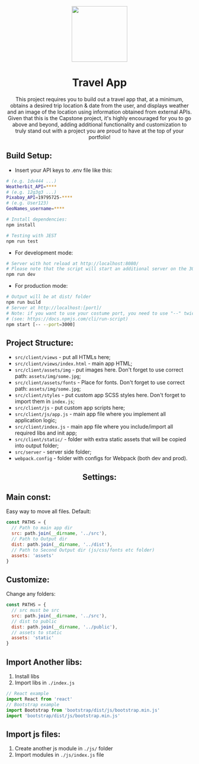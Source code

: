 <div align="center">
  <div>
    <img width="150" height="150" src="https://video.udacity-data.com/topher/2018/September/5b9e44d3_2-13-http-in-the-real-world2x/2-13-http-in-the-real-world2x.jpg">
    <h1>Travel App</h1>
  </div>
  <p>
    This project requires you to build out a travel app that, at a minimum, obtains a desired trip location & date from the user, and displays weather and an image of the location using information obtained from external APIs. Given that this is the Capstone project, it's highly encouraged for you to go above and beyond, adding additional functionality and customization to truly stand out with a project you are proud to have at the top of your portfolio!
  </p>
</div>


## Build Setup:
* Insert your API keys to .env file like this:
``` bash
# (e.g. 1dv444 ...)
Weatherbit_API=****
# (e.g. 12g3g3 ...)
Pixabay_API=19795725-****
# (e.g. User123)
GeoNames_username=****
```

``` bash
# Install dependencies:
npm install
```

``` bash
# Testing with JEST
npm run test
```

* For development mode:
``` bash
# Server with hot reload at http://localhost:8080/
# Please note that the script will start an additional server on the 3000th port for the API
npm run dev
```

* For production mode:
``` bash
# Output will be at dist/ folder
npm run build
# Server at http://localhost:[port]/
# Note: if you want to use your costume port, you need to use "--" twice on the command line
# (see: https://docs.npmjs.com/cli/run-script)
npm start [-- --port=3000]
```

## Project Structure:

* `src/client/views` - put all HTMLs here;
* `src/client/views/index.html` - main app HTML;
* `src/client/assets/img` - put images here. Don't forget to use correct path: `assets/img/some.jpg`;
* `src/client/assets/fonts` - Place for fonts. Don't forget to use correct path: `assets/img/some.jpg`;
* `src/client/styles` - put custom app SCSS styles here. Don't forget to import them in `index.js`;
* `src/client/js` - put custom app scripts here;
* `src/client/js/app.js` - main app file where you implement all application logic;
* `src/client/index.js` - main app file where you include/import all required libs and init app;
* `src/client/static/` - folder with extra static assets that will be copied into output folder;
* `src/server` - server side folder;
* `webpack.config` - folder with configs for Webpack (both dev and prod).

<div align="center">
  <h2>Settings:</h2>
</div>

## Main const:
Easy way to move all files.
Default:
``` js
const PATHS = {
  // Path to main app dir
  src: path.join(__dirname, '../src'),
  // Path to Output dir
  dist: path.join(__dirname, '../dist'),
  // Path to Second Output dir (js/css/fonts etc folder)
  assets: 'assets'
}
```
## Customize:
Change any folders:
``` js
const PATHS = {
  // src must be src
  src: path.join(__dirname, '../src'),
  // dist to public
  dist: path.join(__dirname, '../public'),
  // assets to static
  assets: 'static'
}
```

## Import Another libs:
1. Install libs
2. Import libs in `./index.js`
``` js
// React example
import React from 'react'
// Bootstrap example
import Bootstrap from 'bootstrap/dist/js/bootstrap.min.js'
import 'bootstrap/dist/js/bootstrap.min.js'
```

## Import js files:
1. Create another js module in `./js/` folder
2. Import modules in `./js/index.js` file
